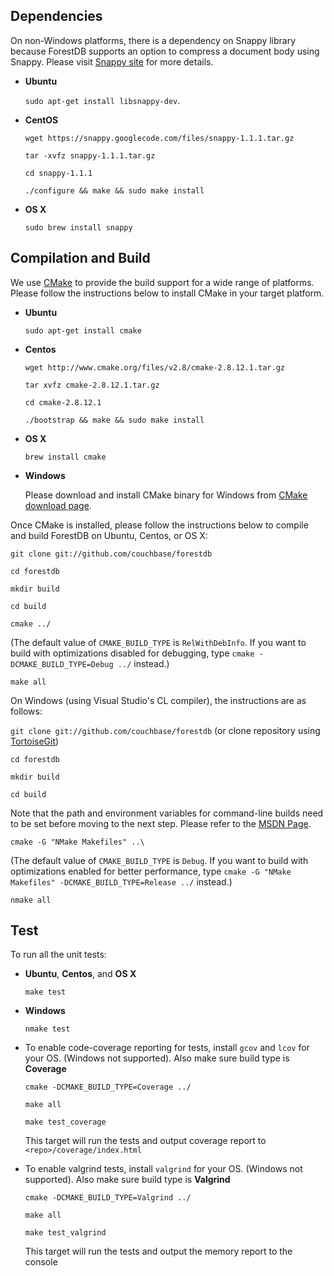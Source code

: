 ## Dependencies

On non-Windows platforms, there is a dependency on Snappy library because ForestDB supports an option to compress a document body using Snappy.
Please visit [Snappy site](https://code.google.com/p/snappy/) for more details.

* **Ubuntu**

    `sudo apt-get install libsnappy-dev`.

* **CentOS**

    `wget https://snappy.googlecode.com/files/snappy-1.1.1.tar.gz`

    `tar -xvfz snappy-1.1.1.tar.gz`

    `cd snappy-1.1.1`

    `./configure && make && sudo make install`

* **OS X**

    `sudo brew install snappy`

## Compilation and Build

We use [CMake](http://www.cmake.org/cmake/) to provide the build support for a wide range of platforms. Please follow the instructions below to install CMake in your target platform.

* **Ubuntu**

    `sudo apt-get install cmake`

* **Centos**

    `wget http://www.cmake.org/files/v2.8/cmake-2.8.12.1.tar.gz`

    `tar xvfz cmake-2.8.12.1.tar.gz`

    `cd cmake-2.8.12.1`

    `./bootstrap && make && sudo make install`

* **OS X**

    `brew install cmake`

* **Windows**

    Please download and install CMake binary for Windows from [CMake download page](http://www.cmake.org/cmake/resources/software.html).

Once CMake is installed, please follow the instructions below to compile and build ForestDB on Ubuntu, Centos, or OS X:

`git clone git://github.com/couchbase/forestdb`

`cd forestdb`

`mkdir build`

`cd build`

`cmake ../`

(The default value of `CMAKE_BUILD_TYPE` is `RelWithDebInfo`. If you want to build with optimizations disabled for debugging, type `cmake -DCMAKE_BUILD_TYPE=Debug ../` instead.)

`make all`

On Windows (using Visual Studio's CL compiler), the instructions are as follows:

`git clone git://github.com/couchbase/forestdb` (or clone repository using [TortoiseGit](http://code.google.com/p/tortoisegit/))

`cd forestdb`

`mkdir build`

`cd build`

Note that the path and environment variables for command-line builds need to be set before moving to the next step. Please refer to the [MSDN Page](http://msdn.microsoft.com/en-us/library/f2ccy3wt.aspx).

`cmake -G "NMake Makefiles" ..\`

(The default value of `CMAKE_BUILD_TYPE` is `Debug`. If you want to build with optimizations enabled for better performance, type `cmake -G "NMake Makefiles" -DCMAKE_BUILD_TYPE=Release ../` instead.)

`nmake all`

## Test

To run all the unit tests:

* **Ubuntu**, **Centos**, and **OS X**

    `make test`

* **Windows**

    `nmake test`

* To enable code-coverage reporting for tests, install ```gcov``` and ```lcov``` for your OS. (Windows not supported).  Also make sure build type is **Coverage**

     `cmake -DCMAKE_BUILD_TYPE=Coverage ../`

     `make all`

     `make test_coverage`

    This target will run the tests and output coverage report to ```<repo>/coverage/index.html```

* To enable valgrind tests, install ```valgrind``` for your OS. (Windows not supported).  Also make sure build type is **Valgrind**

     `cmake -DCMAKE_BUILD_TYPE=Valgrind ../`

     `make all`

     `make test_valgrind`

    This target will run the tests and output the memory report to the console
